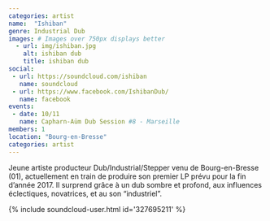 ```yaml
---
categories: artist
name:  "Ishiban"
genre: Industrial Dub
images: # Images over 750px displays better
  - url: img/ishiban.jpg
    alt: ishiban dub
    title: ishiban dub
social:
 - url: https://soundcloud.com/ishiban
   name: soundcloud
 - url: https://www.facebook.com/IshibanDub/
   name: facebook
events:
 - date: 10/11
   name: Capharn-Aüm Dub Session #8 - Marseille
members: 1
location: "Bourg-en-Bresse"
categories: artist
---
```

Jeune artiste producteur Dub/Industrial/Stepper venu de Bourg-en-Bresse (01), actuellement en train de produire son premier LP prévu pour la fin d’année 2017. Il surprend grâce à un dub sombre et profond, aux influences éclectiques, novatrices, et au son “industriel”.

{% include soundcloud-user.html id='327695211' %}

